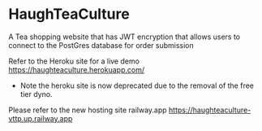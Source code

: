 # HaughTeaCulture
A Tea shopping website that has JWT encryption that allows users to connect to the PostGres database for order submission

Refer to the Heroku site for a live demo
https://haughteaculture.herokuapp.com/
* Note the heroku site is now deprecated due to the removal of the free tier dyno.

Please refer to the new hosting site railway.app
https://haughteaculture-vttp.up.railway.app
